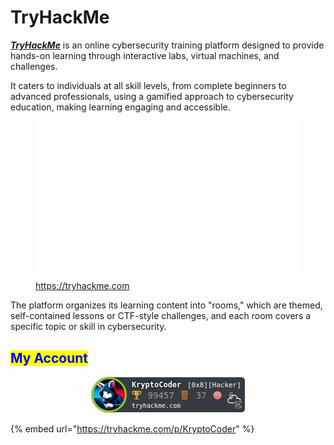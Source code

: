 # TryHackMe

[_**TryHackMe**_](https://tryhackme.com) is an online cybersecurity training platform designed to provide hands-on learning through interactive labs, virtual machines, and challenges.

&#x20;It caters to individuals at all skill levels, from complete beginners to advanced professionals, using a gamified approach to cybersecurity education, making learning engaging and accessible.

<figure><img src="../../.gitbook/assets/tryhackme_logo_full.svg" alt=""><figcaption><p><a href="https://tryhackme.com/dashboard">https://tryhackme.com</a></p></figcaption></figure>

The platform organizes its learning content into "rooms," which are themed, self-contained lessons or CTF-style challenges, and each room covers a specific topic or skill in cybersecurity.

## <mark style="color:blue;">My Account</mark>

<div align="center" data-full-width="false"><figure><img src="../../.gitbook/assets/image (1) (1) (1) (1) (1) (1) (1).png" alt=""><figcaption></figcaption></figure></div>

{% embed url="https://tryhackme.com/p/KryptoCoder" %}
